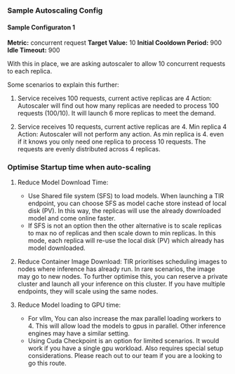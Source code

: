 
### Sample Autoscaling Config

#### Sample Configuraton 1
**Metric:** concurrent request 
**Target Value:** 10
**Initial Cooldown Period:** 900
**Idle Timeout:** 900 

With this in place, we are asking autoscaler to allow 10 concurrent requests to each replica.  

Some scenarios to explain this further:

1. Service receives 100 requests, current active replicas are 4
       Action: Autoscaler will find out how many replicas are needed to process 100 requests (100/10). It will launch 6 more replicas to meet the demand. 

2. ⁠Service receives 10 requests, current active replicas are 4. Min replica 4 
       Action: Autoscaler will not perform any action. As min replica is 4. even if it knows you only need one replica to process 10 requests.  The requests are evenly distributed across 4 replicas. 


### Optimise Startup time when auto-scaling
1. Reduce Model Download Time: 
   - Use Shared file system (SFS) to load models. When launching a TIR endpoint, you can choose SFS as model cache store instead of local disk (PV). In this way, the replicas will use the already downloaded model and come online faster.
   - If SFS is not an option then the other alternative is to scale replicas to max no of replicas and then scale down to min replicas. In this mode, each replica will re-use the local disk (PV) which already has model downloaded.

2. Reduce Container Image Download: TIR  prioritises scheduling images to nodes where inference has already run. In rare scenarios, the image may go to new nodes. To further optimise this, you can reserve a private cluster and launch all your inference on this cluster. If you have multiple endpoints, they will scale using the same nodes. 

3. Reduce Model loading to GPU time:
   - For vllm, You can also increase the max parallel loading workers to 4. This will allow load the models to gpus in parallel. Other inference engines may have a similar setting.
   - Using Cuda Checkpoint is an option for limited scenarios. It would work if you have a single gpu workload. Also requires special setup considerations. Please reach out to our team if you are a looking to go this route. 


